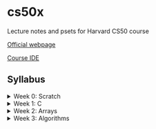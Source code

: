 # cs50x
Lecture notes and psets for Harvard CS50 course 

[Official webpage](https://cs50.harvard.edu/x/2021/)

[Course IDE](https://ide.cs50.io/8dcb87710dc74d169076d63d01ff1f0f)


## Syllabus

<details> 
<summary> Week 0: Scratch </summary>

[Course URL](https://cs50.harvard.edu/x/2021/weeks/0/)
</details>


<details> 
<summary> Week 1: C</summary>

[Course URL](https://cs50.harvard.edu/x/2021/weeks/1/)

</details>


<details>
<summary> Week 2: Arrays </summary>

  
*Course website: [https://cs50.harvard.edu/x/2021/weeks/2/](https://cs50.harvard.edu/x/2021/weeks/2/)*


### Lecture 

- [x] [Video](https://www.youtube.com/watch?v=tI_tIZFyKBw&feature=youtu.be)
- [ ] [Notes](https://cs50.harvard.edu/x/2021/notes/2/)
- [ ] [Source Code](https://cdn.cs50.net/2020/fall/lectures/2/src2.pdf)




### Lab2 

- [x] [Instructions](https://cs50.harvard.edu/x/2021/labs/2/)
- [x] [Scrabble - MySolution](https://github.com/najmabad/cs50x/blob/main/lab2/scrabble.c)

### Problem Set 2 

- [x] [Instructions](https://cs50.harvard.edu/x/2021/psets/2/)
- [x] [Readibility - MySolution](https://github.com/najmabad/cs50x/blob/main/pset2/readability.c)
- [x] [Caesar - MySolution](https://github.com/najmabad/cs50x/blob/main/pset2/caesar.c)


### Shorts 

- [ ] [Functions](https://cs50.harvard.edu/x/2021/shorts/functions/)
- [ ] [Variables and Scope](https://cs50.harvard.edu/x/2021/shorts/variables_and_scope/)
- [ ] [Arrays](https://cs50.harvard.edu/x/2021/shorts/arrays/)
- [ ] [Command Line Arguments](https://cs50.harvard.edu/x/2021/shorts/command_line_arguments/)


</details>

<details>
<summary> Week 3: Algorithms </summary>

  
*Course website: [https://cs50.harvard.edu/x/2021/weeks/3/](https://cs50.harvard.edu/x/2021/weeks/3/)*


### Lecture 

- [x] [Video](https://www.youtube.com/watch?v=gR6nycuZKlM&feature=youtu.be)
- [ ] [Notes](https://cs50.harvard.edu/x/2021/notes/3/)
- [ ] [Source Code](https://cdn.cs50.net/2020/fall/lectures/3/src3.pdf)


### Lab3 

- [x] [Instructions](https://cs50.harvard.edu/x/2021/labs/3/)
- []  [Sort]()

### Problem Set 3 

- [x] [Instructions](https://cs50.harvard.edu/x/2021/psets/3/)
- [x] [Plurality- MySolution](https://github.com/najmabad/cs50x/blob/main/pset3/plurality.c)
- [x] [Runoff - MySolution](https://github.com/najmabad/cs50x/blob/main/pset3/runoff.c)


### Shorts 

- [ ] [Linear Search](https://cs50.harvard.edu/x/2021/shorts/linear_search/)
- [ ] [Binary Search](https://cs50.harvard.edu/x/2021/shorts/binary_search/)
- [ ] [Bubble Sort](https://cs50.harvard.edu/x/2021/shorts/bubble_sort/)
- [ ] [Selection Sort](https://cs50.harvard.edu/x/2021/shorts/selection_sort/)
- [ ] [Recursion](https://cs50.harvard.edu/x/2021/shorts/recursion/)
- [ ] [Merge Sort](https://cs50.harvard.edu/x/2021/shorts/merge_sort/)
 

</details>




